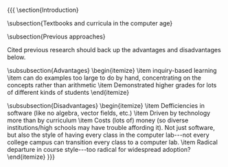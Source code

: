 {{{
\section{Introduction}

\subsection{Textbooks and curricula in the computer age}


\subsection{Previous approaches}

Cited previous research should back up the advantages and disadvantages
below.


\subsubsection{Advantages}
\begin{itemize}
\item inquiry-based learning 
\item can do examples too large to do by hand, concentrating on the concepts
rather than arithmetic 
\item Demonstrated higher grades for lots of different kinds of students 
\end{itemize}

\subsubsection{Disadvantages}
\begin{itemize}
\item Defficiencies in software (like no algebra, vector fields, etc.) 
\item Driven by technology more than by curriculum 
\item Costs (lots of) money (so diverse institutions/high schools may have
trouble affording it). Not just software, but also the style of having
every class in the computer lab---not every college campus can transition
every class to a computer lab. 
\item Radical departure in course style---too radical for widespread adoption?
\end{itemize}
}}}
